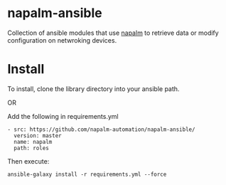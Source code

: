 napalm-ansible
======

Collection of ansible modules that use [napalm](https://github.com/napalm-automation/napalm) to retrieve data or modify configuration on netwroking devices.

Install
=======
To install, clone the library directory into your ansible path.

OR

Add the following in requirements.yml
```
- src: https://github.com/napalm-automation/napalm-ansible/
  version: master
  name: napalm
  path: roles
```
Then execute:
```
ansible-galaxy install -r requirements.yml --force
```

